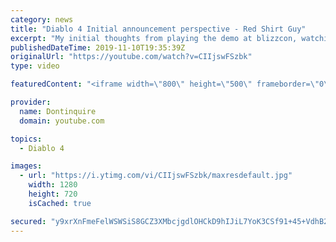 ```yaml
---
category: news
title: "Diablo 4 Initial announcement perspective - Red Shirt Guy"
excerpt: "My initial thoughts from playing the demo at blizzcon, watching the developer interviews, and listening to the wacky Q&A from the systems and features panel."
publishedDateTime: 2019-11-10T19:35:39Z
originalUrl: "https://youtube.com/watch?v=CIIjswFSzbk"
type: video

featuredContent: "<iframe width=\"800\" height=\"500\" frameborder=\"0\" src=\"https://www.youtube.com/embed/CIIjswFSzbk\" allow=\"accelerometer; autoplay; encrypted-media; gyroscope; picture-in-picture\" allowfullscreen></iframe>"

provider:
  name: Dontinquire
  domain: youtube.com

topics:
  - Diablo 4

images:
  - url: "https://i.ytimg.com/vi/CIIjswFSzbk/maxresdefault.jpg"
    width: 1280
    height: 720
    isCached: true

secured: "y9xrXnFmeFelWSWSiS8GCZ3XMbcjgdlOHCkD9hIJiL7YoK3CSf91+45+VdhB2FrmB92k+MBucgk+AGW8j2qQtmb699v7pEFfOSyrZK2I9ZELnkXOV+B75h43V8be/m3kcqzgFjDg8zTZREOThC6LlmGBFgjOQLuLlyn76j/8/ZIe5gz2k5Ext0y3OdWFtJZcwCPdGuRDfJ8su7VMusH/gOu8d0TsmIh95gqiB0YJ8DtQ05IfSeZp/9XQ/2B+m01DnLpZs6JPUp13UB7df4+gp8h6/SPM8+KBXC3EM+5a9KhbmXSA5oJtfCdfjZCiJw11gGrmA8ZLQvrM2Da/3VrUBAhs0jw/SojWafY9pwB2tzkYB7DLlpeYQy9CWG393G2/sr3Pk7py6x3YJdSVfOf9u/cPoeGld2TXa+4LMF9qT8aWX0mjE0Eoh6lLCPTIldip;nRr1h/uMTXv9Qeg0zNY6sA=="
---
```


